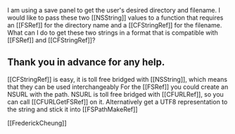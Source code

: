 

I am using a save panel to get the user's desired directory and filename. I would like to pass these two [[NSString]] values to a function that requires an [[FSRef]] for the directory name and a [[CFStringRef]] for the filename. What can I do to get these two strings in a format that is compatible with [[FSRef]] and [[CFStringRef]]? 

Thank you in advance for any help.
----
[[CFStringRef]] is easy, it is toll free bridged with [[NSString]], which means that they can be used interchangeably
For the [[FSRef]] you could create an NSURL with the path. NSURL is toll free bridged with [[CFURLRef]], so you can call [[CFURLGetFSRef]] on it. Alternatively get a UTF8 representation to the string and stick it into [[FSPathMakeRef]]

[[FrederickCheung]]